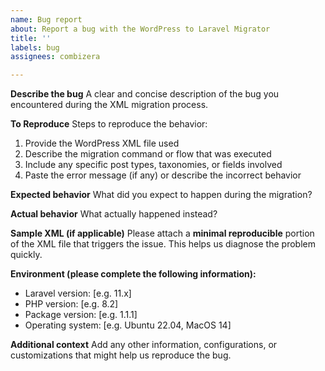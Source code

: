 ```yaml
---
name: Bug report
about: Report a bug with the WordPress to Laravel Migrator
title: ''
labels: bug
assignees: combizera

---
```


**Describe the bug**
A clear and concise description of the bug you encountered during the XML migration process.

**To Reproduce**
Steps to reproduce the behavior:
1. Provide the WordPress XML file used
2. Describe the migration command or flow that was executed
3. Include any specific post types, taxonomies, or fields involved
4. Paste the error message (if any) or describe the incorrect behavior

**Expected behavior**
What did you expect to happen during the migration?

**Actual behavior**
What actually happened instead?

**Sample XML (if applicable)**
Please attach a **minimal reproducible** portion of the XML file that triggers the issue. This helps us diagnose the problem quickly.

**Environment (please complete the following information):**
 - Laravel version: [e.g. 11.x]
 - PHP version: [e.g. 8.2]
 - Package version: [e.g. 1.1.1]
 - Operating system: [e.g. Ubuntu 22.04, MacOS 14]

**Additional context**
Add any other information, configurations, or customizations that might help us reproduce the bug.
